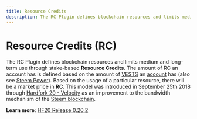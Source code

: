 ```yaml
---
title: Resource Credits
description: The RC Plugin defines blockchain resources and limits medium and long-term use through stake-based Resource Credits. The amount of RC an account has is defined based on the amount of VESTS an account as.
---
```

# Resource Credits (RC)

The RC Plugin defines blockchain resources and limits medium and long-term use through stake-based **Resource Credits**. The amount of RC an account has is defined based on the amount of [VESTS](/glossary/vests.md) an [account](/glossary/account.md) has (also see [Steem Power](/glossary/steem-power.md)). Based on the usage of a particular resource, there will be a market price in **RC**. This model was introduced in September 25th 2018 through [Hardfork 20 - Velocity](https://github.com/steemit/steem/releases/tag/v0.20.2) as an improvement to the bandwidth mechanism of the [Steem blockchain](/glossary/steem-blockchain.md).

**Learn more**: [HF20 Release 0.20.2](https://github.com/steemit/steem/releases/tag/v0.20.2)
